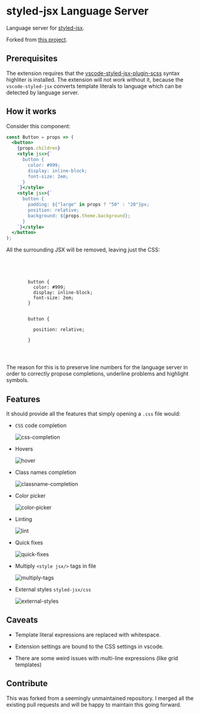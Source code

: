 # styled-jsx Language Server

Language server for [styled-jsx](https://github.com/zeit/styled-jsx).

Forked from [this project](https://github.com/Grimones/vscode-styled-jsx-languageserver).

## Prerequisites

The extension requires that the
[vscode-styled-jsx-plugin-scss](https://marketplace.visualstudio.com/items?itemName=bfanger.vscode-styled-jsx-plugin-scss)
syntax highliter is installed. The extension will not work without it, because
the `vscode-styled-jsx` converts template literals to language which can be
detected by language server.

## How it works

Consider this component:

```jsx
const Button = props => (
  <button>
    {props.children}
    <style jsx>{`
      button {
        color: #999;
        display: inline-block;
        font-size: 2em;
      }
    `}</style>
    <style jsx>{`
      button {
        padding: ${"large" in props ? "50" : "20"}px;
        position: relative;
        background: ${props.theme.background};
      }
    `}</style>
  </button>
);
```

All the surrounding JSX will be removed, leaving just the CSS:

```




        button {
          color: #999;
          display: inline-block;
          font-size: 2em;
        }


        button {

          position: relative;

        }




```

The reason for this is to preserve line numbers for the language server in order
to correctly propose completions, underline problems and highlight symbols.

## Features

It should provide all the features that simply opening a `.css` file would:

- `CSS` code completion

  ![css-completion](https://thumbs.gfycat.com/FortunateScarceBufeo-size_restricted.gif)

- Hovers

  ![hover](https://thumbs.gfycat.com/PolishedIllustriousAmphibian-size_restricted.gif)

- Class names completion

  ![classname-completion](https://thumbs.gfycat.com/WelllitQuestionableGavial-size_restricted.gif)

- Color picker

  ![color-picker](https://thumbs.gfycat.com/UnimportantGrossFlatfish-size_restricted.gif)

- Linting

  ![lint](https://thumbs.gfycat.com/BlaringEmbellishedAfricanjacana-size_restricted.gif)

- Quick fixes

  ![quick-fixes](https://thumbs.gfycat.com/RelievedHarmoniousIberiannase-size_restricted.gif)

- Multiply `<style jsx/>` tags in file

  ![multiply-tags](https://i.imgur.com/n7VzljO.png)

- External styles `styled-jsx/css`

  ![external-styles](https://i.imgur.com/NiSKtQW.png)

## Caveats

- Template literal expressions are replaced with whitespace.

- Extension settings are bound to the CSS settings in vscode.

- There are some weird issues with multi-line expressions (like grid templates)

## Contribute

This was forked from a seemingly unmaintained repository. I merged all the
existing pull requests and will be happy to maintain this going forward.
